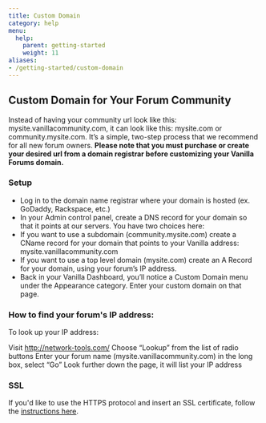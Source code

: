 ```yaml
---
title: Custom Domain
category: help
menu:
  help:
    parent: getting-started
    weight: 11
aliases:
- /getting-started/custom-domain
---
```


## Custom Domain for Your Forum Community

Instead of having your community url look like this: mysite.vanillacommunity.com, it can look like this: mysite.com or community.mysite.com. It’s a simple, two-step process that we recommend for all new forum owners. __Please note that you must purchase or create your desired url from a domain registrar before customizing your Vanilla Forums domain.__

### Setup

* Log in to the domain name registrar where your domain is hosted (ex. GoDaddy, Rackspace, etc.)
* In your Admin control panel, create a DNS record for your domain so that it points at our servers. You have two choices here:
* If you want to use a subdomain (community.mysite.com) create a CName record for your domain that points to your Vanilla address: mysite.vanillacommunity.com 
* If you want to use a top level domain (mysite.com) create an A Record for your domain, using your forum’s IP address.
* Back in your Vanilla Dashboard, you’ll notice a Custom Domain menu under the Appearance category. Enter your custom domain on that page. 

### How to find your forum's IP address:

To look up your  IP address:

Visit http://network-tools.com/
Choose “Lookup” from the list of radio buttons
Enter your forum name (mysite.vanillacommunity.com) in the long box, select “Go”
Look further down the page, it will list your IP address

### SSL

If you'd like to use the HTTPS protocol and insert an SSL certificate, follow the [instructions here](/cloud/ssl/).
